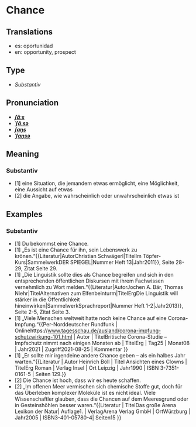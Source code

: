 # Chance
## Translations
- es: oportunidad
- en: opportunity, prospect
## Type
- _Substantiv_
## Pronunciation
- **_[ʃɑ̃ːs](https://commons.wikimedia.org/wiki/File:De-Chance.ogg)_**
- **_[ˈʃɑ̃ːsə](https://commons.wikimedia.org/wiki/File:De-Chance.ogg)_**
- **_[ʃaŋs](https://commons.wikimedia.org/wiki/File:De-Chance.ogg)_**
- **_[ˈʃaŋsə](https://commons.wikimedia.org/wiki/File:De-Chance.ogg)_**
## Meaning
### Substantiv
- [1] eine Situation, die jemandem etwas ermöglicht, eine Möglichkeit, eine Aussicht auf etwas
- [2] die Angabe, wie wahrscheinlich oder unwahrscheinlich etwas ist
## Examples
### Substantiv
- [1] Du bekommst eine Chance.
- [1] „Es ist eine Chance für ihn, sein Lebenswerk zu krönen.“<ref>{{Literatur|AutorChristian Schwägerl|TitelIm Töpfer-Kurs|SammelwerkDER SPIEGEL|Nummer Heft 13|Jahr2011}}, Seite 28-29, Zitat Seite 29.</ref>
- [1] „Die Linguistik sollte dies als Chance begreifen und sich in den entsprechenden öffentlichen Diskursen mit ihrem Fachwissen vernehmlich zu Wort melden.“<ref>{{Literatur|AutorJochen A. Bär, Thomas Niehr|TitelAlternativen zum Elfenbeinturm|TitelErgDie Linguistik will stärker in die Öffentlichkeit hineinwirken|SammelwerkSprachreport|Nummer Heft 1-2|Jahr2013}}, Seite 2-5, Zitat Seite 3. </ref>
- [1] „Viele Menschen weltweit hatte noch keine Chance auf eine Corona-Impfung.“<ref>{{Per-Norddeutscher Rundfunk | Onlinehttps://www.tagesschau.de/ausland/corona-impfung-schutzwirkung-101.html | Autor | TitelBritische Corona-Studie – Impfschutz nimmt nach einigen Monaten ab | TitelErg | Tag25 | Monat08 | Jahr2021 | Zugriff2021-08-25 | Kommentar }}</ref>
- [1] „Er sollte mir irgendeine andere Chance geben – als ein halbes Jahr warten.“<ref>{{Literatur | Autor Heinrich Böll | Titel Ansichten eines Clowns | TitelErg Roman | Verlag  Insel | Ort Leipzig | Jahr1990 | ISBN 3-7351-0161-5 | Seiten 129.}}</ref>
- [2] Die Chance ist hoch, dass wir es heute schaffen.
- [2] „Im offenen Meer vermischen sich chemische Stoffe gut, doch für das Überleben komplexer Moleküle ist es nicht ideal. Viele Wissenschaftler glauben, dass die Chancen auf dem Meeresgrund oder in Gesteinshöhlen besser waren.“<ref>{{Literatur | TitelDas große Arena Lexikon der Natur| Auflage1. | VerlagArena Verlag GmbH | OrtWürzburg | Jahr2005 | ISBN3-401-05780-4| Seiten15 }}</ref>
